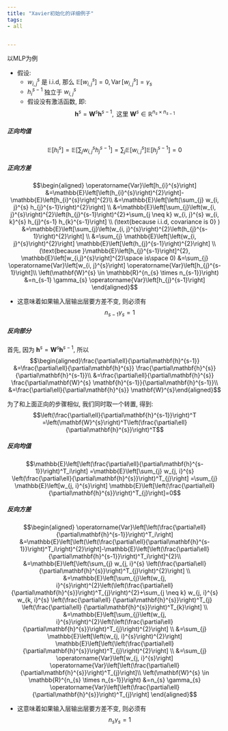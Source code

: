 ```yaml
---
title: "Xavier初始化的详细例子"
tags:
- all


---
```

以MLP为例

- 假设:
  - $w_{i, j}^{s}$ 是 i.i.d, 那么 $\mathbb{E}\left[w_{i, j}^{s}\right]=0, \operatorname{Var}\left[w_{i, j}^{s}\right]=\gamma_{s}$
  - $h_{i}^{s-1}$ 独立于 $w_{i, j}^{s}$
  - 假设没有激活函数, 即: $$\mathbf{h}^{s}=\mathbf{W}^{s} \mathbf{h}^{s-1}, \text { 这里 } \mathbf{W}^{s} \in \mathbb{R}^{n_{s} \times n_{s-1}}$$

##### 正向均值

$$\mathbb{E}\left[h_{i}^{s}\right]=\mathbb{E}\left[\sum_{j} w_{i, j}^{s} h_{j}^{s-1}\right]=\sum_{j} \mathbb{E}\left[w_{i, j}^{s}\right] \mathbb{E}\left[h_{j}^{s-1}\right]=0$$

##### 正向方差

$$\begin{aligned}
\operatorname{Var}\left[h_{i}^{s}\right] &=\mathbb{E}\left[\left(h_{i}^{s}\right)^{2}\right]-\mathbb{E}\left[h_{i}^{s}\right]^{2}\\
&=\mathbb{E}\left[\left(\sum_{j} w_{i, j}^{s} h_{j}^{s-1}\right)^{2}\right] \\
&=\mathbb{E}\left[\sum_{j}\left(w_{i, j}^{s}\right)^{2}\left(h_{j}^{s-1}\right)^{2}+\sum_{j \neq k} w_{i, j}^{s} w_{i, k}^{s} h_{j}^{s-1} h_{k}^{s-1}\right] \\
(\text{because i.i.d, covariance is 0} )
&=\mathbb{E}\left[\sum_{j}\left(w_{i, j}^{s}\right)^{2}\left(h_{j}^{s-1}\right)^{2}\right] \\
&=\sum_{j} \mathbb{E}\left[\left(w_{i, j}^{s}\right)^{2}\right] \mathbb{E}\left[\left(h_{j}^{s-1}\right)^{2}\right] \\
(\text{because }\mathbb{E}\left[h_{j}^{s-1}\right]^{2}, \mathbb{E}\left[w_{i,j}^{s}\right]^{2}\space is\space 0)
&=\sum_{j} \operatorname{Var}\left[w_{i, j}^{s}\right] \operatorname{Var}\left[h_{j}^{s-1}\right]\\
\left(\mathbf{W}^{s} \in \mathbb{R}^{n_{s} \times n_{s-1}}\right)
&=n_{s-1} \gamma_{s} \operatorname{Var}\left[h_{j}^{s-1}\right]
\end{aligned}$$

- 这意味着如果输入层输出层要方差不变, 则必须有 $$n_{s-1} \gamma_{s}=1$$

##### 反向部分

首先, 因为 $\mathbf{h}^{s}=\mathbf{W}^{s} \mathbf{h}^{s-1}$, 所以 $$\begin{aligned}\frac{\partial\ell}{\partial\mathbf{h}^{s-1}}
&=\frac{\partial\ell}{\partial\mathbf{h}^{s}}
\frac{\partial\mathbf{h}^{s}}{\partial\mathbf{h}^{s-1}}\\
&=\frac{\partial\ell}{\partial\mathbf{h}^{s}}
\frac{\partial\mathbf{W}^{s} \mathbf{h}^{s-1}}{\partial\mathbf{h}^{s-1}}\\
&=\frac{\partial\ell}{\partial\mathbf{h}^{s}}
\mathbf{W}^{s}\end{aligned}$$

为了和上面正向的步骤相似, 我们同时取一个转置, 得到:
$$\left(\frac{\partial\ell}{\partial\mathbf{h}^{s-1}}\right)^T
=\left(\mathbf{W}^{s}\right)^T\left(\frac{\partial\ell}{\partial\mathbf{h}^{s}}\right)^T$$

##### 反向均值

$$\mathbb{E}\left[\left(\frac{\partial\ell}{\partial\mathbf{h}^{s-1}}\right)^T_i\right]
=\mathbb{E}\left[\sum_{j} w_{j, i}^{s} \left(\frac{\partial\ell}{\partial\mathbf{h}^{s}}\right)^T_{j}\right]
=\sum_{j} \mathbb{E}\left[w_{j, i}^{s}\right] \mathbb{E}\left[\left(\frac{\partial\ell}{\partial\mathbf{h}^{s}}\right)^T_{j}\right]=0$$

##### 反向方差

$$\begin{aligned}
\operatorname{Var}\left[\left(\frac{\partial\ell}{\partial\mathbf{h}^{s-1}}\right)^T_i\right]
&=\mathbb{E}\left[\left(\left(\frac{\partial\ell}{\partial\mathbf{h}^{s-1}}\right)^T_i\right)^{2}\right]-\mathbb{E}\left[\left(\frac{\partial\ell}{\partial\mathbf{h}^{s-1}}\right)^T_i\right]^{2}\\
&=\mathbb{E}\left[\left(\sum_{j} w_{j, i}^{s} \left(\frac{\partial\ell}
{\partial\mathbf{h}^{s}}\right)^T_{j}\right)^{2}\right] \\
&=\mathbb{E}\left[\sum_{j}\left(w_{j, i}^{s}\right)^{2}\left(\left(\frac{\partial\ell}
{\partial\mathbf{h}^{s}}\right)^T_{j}\right)^{2}+\sum_{j \neq k} w_{j, i}^{s} w_{k, i}^{s} \left(\frac{\partial\ell}
{\partial\mathbf{h}^{s}}\right)^T_{j} \left(\frac{\partial\ell}
{\partial\mathbf{h}^{s}}\right)^T_{k}\right] \\
&=\mathbb{E}\left[\sum_{j}\left(w_{j, i}^{s}\right)^{2}\left(\left(\frac{\partial\ell}
{\partial\mathbf{h}^{s}}\right)^T_{j}\right)^{2}\right] \\
&=\sum_{j} \mathbb{E}\left[\left(w_{j, i}^{s}\right)^{2}\right] \mathbb{E}\left[\left(\left(\frac{\partial\ell}
{\partial\mathbf{h}^{s}}\right)^T_{j}\right)^{2}\right] \\
&=\sum_{j} \operatorname{Var}\left[w_{j, i}^{s}\right] \operatorname{Var}\left[\left(\frac{\partial\ell}
{\partial\mathbf{h}^{s}}\right)^T_{j}\right]\\
\left(\mathbf{W}^{s} \in \mathbb{R}^{n_{s} \times n_{s-1}}\right)
&=n_{s} \gamma_{s} \operatorname{Var}\left[\left(\frac{\partial\ell}
{\partial\mathbf{h}^{s}}\right)^T_{j}\right]
\end{aligned}$$

- 这意味着如果输入层输出层要方差不变, 则必须有 $$n_{s} \gamma_{s}=1$$
